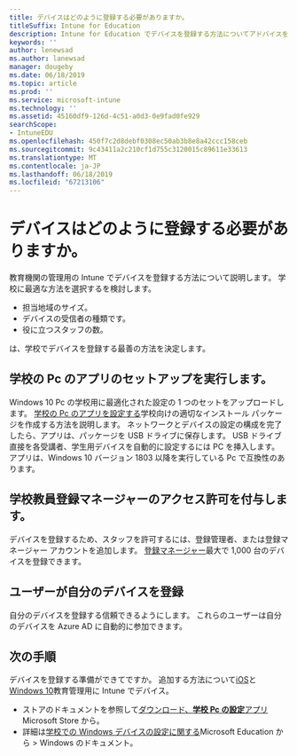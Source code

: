 ```yaml
---
title: デバイスはどのように登録する必要がありますか。
titleSuffix: Intune for Education
description: Intune for Education でデバイスを登録する方法についてアドバイスを取得します。
keywords: ''
author: lenewsad
ms.author: lanewsad
manager: dougeby
ms.date: 06/18/2019
ms.topic: article
ms.prod: ''
ms.service: microsoft-intune
ms.technology: ''
ms.assetid: 45160df9-126d-4c51-a0d3-0e9fad0fe929
searchScope:
- IntuneEDU
ms.openlocfilehash: 450f7c2d8debf0308ec50ab3b8e8a42ccc158ceb
ms.sourcegitcommit: 9c43411a2c210cf1d755c3120015c89611e33613
ms.translationtype: MT
ms.contentlocale: ja-JP
ms.lasthandoff: 06/18/2019
ms.locfileid: "67213106"
---
```

# <a name="how-should-i-enroll-devices"></a>デバイスはどのように登録する必要がありますか。

教育機関の管理用の Intune でデバイスを登録する方法について説明します。 学校に最適な方法を選択するを検討します。  
* 担当地域のサイズ。    
* デバイスの受信者の種類です。    
* 役に立つスタッフの数。   
 
は、学校でデバイスを登録する最善の方法を決定します。    

## <a name="run-the-set-up-school-pcs-app"></a>学校の Pc のアプリのセットアップを実行します。 
Windows 10 Pc の学校用に最適化された設定の 1 つのセットをアップロードします。 [学校の Pc のアプリを設定する](https://docs.microsoft.com/education/windows/use-set-up-school-pcs-app)学校向けの適切なインストール パッケージを作成する方法を説明します。 ネットワークとデバイスの設定の構成を完了したら、アプリは、パッケージを USB ドライブに保存します。 USB ドライブ直接を各受講者、学生用デバイスを自動的に設定するには PC を挿入します。 アプリは、Windows 10 バージョン 1803 以降を実行している Pc で互換性のあります。

## <a name="give-school-faculty-enrollment-manager-permissions"></a>学校教員登録マネージャーのアクセス許可を付与します。
デバイスを登録するため、スタッフを許可するには、登録管理者、または登録マネージャー アカウントを追加します。 [登録マネージャー](add-enrollment-managers.md)最大で 1,000 台のデバイスを登録できます。  

## <a name="allow-users-to-enroll-their-own-devices"></a>ユーザーが自分のデバイスを登録
自分のデバイスを登録する信頼できるようにします。 これらのユーザーは自分のデバイスを Azure AD に自動的に参加できます。  

## <a name="next-steps"></a>次の手順  

デバイスを登録する準備ができてですか。 追加する方法について[iOS](add-devices-ios-edu.md)と[Windows 10](add-devices-windows.md)教育管理用に Intune でデバイス。  

* ストアのドキュメントを参照して[ダウンロード、**学校 Pc の設定**アプリ](https://www.microsoft.com/store/p/set-up-school-pcs/9nblggh4ls40)Microsoft Store から。 
* 詳細は[学校での Windows デバイスの設定に関する](https://docs.microsoft.com/education/windows/set-up-windows-10)Microsoft Education から > Windows のドキュメント。

